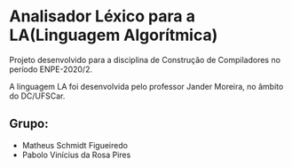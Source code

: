# Analisador Léxico para a LA(Linguagem Algorítmica)
Projeto desenvolvido para a disciplina de Construção de Compiladores no período ENPE-2020/2.

A linguagem LA foi desenvolvida pelo professor Jander Moreira, no âmbito do DC/UFSCar.

## Grupo:
- Matheus Schmidt Figueiredo
- Pabolo Vinícius da Rosa Pires
